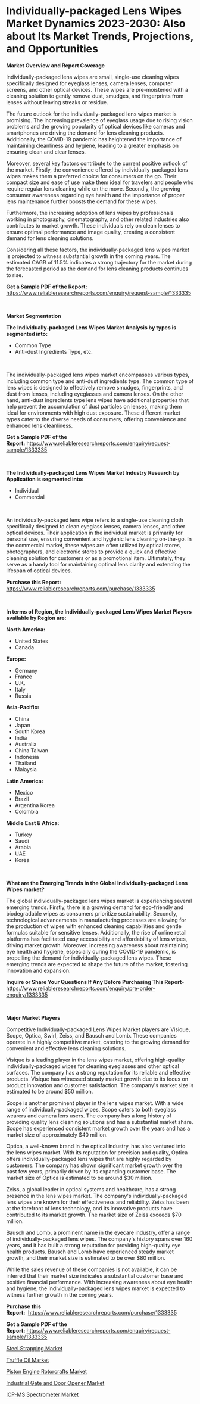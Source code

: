 <p><h1>Individually-packaged Lens Wipes Market Dynamics 2023-2030: Also about Its Market Trends, Projections, and Opportunities</h1></p><p><strong>Market Overview and Report Coverage</strong></p>
<p><p>Individually-packaged lens wipes are small, single-use cleaning wipes specifically designed for eyeglass lenses, camera lenses, computer screens, and other optical devices. These wipes are pre-moistened with a cleaning solution to gently remove dust, smudges, and fingerprints from lenses without leaving streaks or residue.</p><p>The future outlook for the individually-packaged lens wipes market is promising. The increasing prevalence of eyeglass usage due to rising vision problems and the growing popularity of optical devices like cameras and smartphones are driving the demand for lens cleaning products. Additionally, the COVID-19 pandemic has heightened the importance of maintaining cleanliness and hygiene, leading to a greater emphasis on ensuring clean and clear lenses.</p><p>Moreover, several key factors contribute to the current positive outlook of the market. Firstly, the convenience offered by individually-packaged lens wipes makes them a preferred choice for consumers on the go. Their compact size and ease of use make them ideal for travelers and people who require regular lens cleaning while on the move. Secondly, the growing consumer awareness regarding eye health and the importance of proper lens maintenance further boosts the demand for these wipes.</p><p>Furthermore, the increasing adoption of lens wipes by professionals working in photography, cinematography, and other related industries also contributes to market growth. These individuals rely on clean lenses to ensure optimal performance and image quality, creating a consistent demand for lens cleaning solutions.</p><p>Considering all these factors, the individually-packaged lens wipes market is projected to witness substantial growth in the coming years. The estimated CAGR of 11.5% indicates a strong trajectory for the market during the forecasted period as the demand for lens cleaning products continues to rise.</p></p>
<p><strong>Get a Sample PDF of the Report:</strong> <a href="https://www.reliableresearchreports.com/enquiry/request-sample/1333335">https://www.reliableresearchreports.com/enquiry/request-sample/1333335</a></p>
<p>&nbsp;</p>
<p><strong>Market Segmentation</strong></p>
<p><strong>The Individually-packaged Lens Wipes Market Analysis by types is segmented into:</strong></p>
<p><ul><li>Common Type</li><li>Anti-dust Ingredients Type, etc.</li></ul></p>
<p>&nbsp;</p>
<p><p>The individually-packaged lens wipes market encompasses various types, including common type and anti-dust ingredients type. The common type of lens wipes is designed to effectively remove smudges, fingerprints, and dust from lenses, including eyeglasses and camera lenses. On the other hand, anti-dust ingredients type lens wipes have additional properties that help prevent the accumulation of dust particles on lenses, making them ideal for environments with high dust exposure. These different market types cater to the diverse needs of consumers, offering convenience and enhanced lens cleanliness.</p></p>
<p><strong>Get a Sample PDF of the Report:</strong>&nbsp;<a href="https://www.reliableresearchreports.com/enquiry/request-sample/1333335">https://www.reliableresearchreports.com/enquiry/request-sample/1333335</a></p>
<p>&nbsp;</p>
<p><strong>The Individually-packaged Lens Wipes Market Industry Research by Application is segmented into:</strong></p>
<p><ul><li>Individual</li><li>Commercial</li></ul></p>
<p>&nbsp;</p>
<p><p>An individually-packaged lens wipe refers to a single-use cleaning cloth specifically designed to clean eyeglass lenses, camera lenses, and other optical devices. Their application in the individual market is primarily for personal use, ensuring convenient and hygienic lens cleaning on-the-go. In the commercial market, these wipes are often utilized by optical stores, photographers, and electronic stores to provide a quick and effective cleaning solution for customers or as a promotional item. Ultimately, they serve as a handy tool for maintaining optimal lens clarity and extending the lifespan of optical devices.</p></p>
<p><strong>Purchase this Report:</strong>&nbsp; <a href="https://www.reliableresearchreports.com/purchase/1333335">https://www.reliableresearchreports.com/purchase/1333335</a></p>
<p>&nbsp;</p>
<p><strong>In terms of Region, the Individually-packaged Lens Wipes Market Players available by Region are:</strong></p>
<p>
    <p> <strong> North America: </strong>
        <ul>
            <li>United States</li>
            <li>Canada</li>
        </ul>
        </p> 
    <p> <strong> Europe: </strong>
        <ul>
            <li>Germany</li>
            <li>France</li>
            <li>U.K.</li>
            <li>Italy</li>
            <li>Russia</li>
        </ul>
        </p> 
    <p> <strong> Asia-Pacific: </strong>
        <ul>
            <li>China</li>
            <li>Japan</li>
            <li>South Korea</li>
            <li>India</li>
            <li>Australia</li>
            <li>China Taiwan</li>
            <li>Indonesia</li>
            <li>Thailand</li>
            <li>Malaysia</li>
        </ul>
        </p> 
    <p> <strong> Latin America: </strong>
        <ul>
            <li>Mexico</li>
            <li>Brazil</li>
            <li>Argentina Korea</li>
            <li>Colombia</li>
        </ul>
        </p> 
    <p> <strong> Middle East & Africa: </strong>
        <ul>
            <li>Turkey</li>
            <li>Saudi</li>
            <li>Arabia</li>
            <li>UAE</li>
            <li>Korea</li>
        </ul>
    </p>
    </p>
<p>&nbsp;</p>
<p><strong>What are the Emerging Trends in the Global Individually-packaged Lens Wipes market?</strong></p>
<p><p>The global individually-packaged lens wipes market is experiencing several emerging trends. Firstly, there is a growing demand for eco-friendly and biodegradable wipes as consumers prioritize sustainability. Secondly, technological advancements in manufacturing processes are allowing for the production of wipes with enhanced cleaning capabilities and gentle formulas suitable for sensitive lenses. Additionally, the rise of online retail platforms has facilitated easy accessibility and affordability of lens wipes, driving market growth. Moreover, increasing awareness about maintaining eye health and hygiene, especially during the COVID-19 pandemic, is propelling the demand for individually-packaged lens wipes. These emerging trends are expected to shape the future of the market, fostering innovation and expansion.</p></p>
<p><strong>Inquire or Share Your Questions If Any Before Purchasing This Report</strong>- <a href="https://www.reliableresearchreports.com/enquiry/pre-order-enquiry/1333335">https://www.reliableresearchreports.com/enquiry/pre-order-enquiry/1333335</a></p>
<p>&nbsp;</p>
<p><strong>Major Market Players</strong></p>
<p><p>Competitive Individually-packaged Lens Wipes Market players are Visique, Scope, Optica, Swirl, Zeiss, and Bausch and Lomb. These companies operate in a highly competitive market, catering to the growing demand for convenient and effective lens cleaning solutions.</p><p>Visique is a leading player in the lens wipes market, offering high-quality individually-packaged wipes for cleaning eyeglasses and other optical surfaces. The company has a strong reputation for its reliable and effective products. Visique has witnessed steady market growth due to its focus on product innovation and customer satisfaction. The company's market size is estimated to be around $50 million.</p><p>Scope is another prominent player in the lens wipes market. With a wide range of individually-packaged wipes, Scope caters to both eyeglass wearers and camera lens users. The company has a long history of providing quality lens cleaning solutions and has a substantial market share. Scope has experienced consistent market growth over the years and has a market size of approximately $40 million.</p><p>Optica, a well-known brand in the optical industry, has also ventured into the lens wipes market. With its reputation for precision and quality, Optica offers individually-packaged lens wipes that are highly regarded by customers. The company has shown significant market growth over the past few years, primarily driven by its expanding customer base. The market size of Optica is estimated to be around $30 million.</p><p>Zeiss, a global leader in optical systems and healthcare, has a strong presence in the lens wipes market. The company's individually-packaged lens wipes are known for their effectiveness and reliability. Zeiss has been at the forefront of lens technology, and its innovative products have contributed to its market growth. The market size of Zeiss exceeds $70 million.</p><p>Bausch and Lomb, a prominent name in the eyecare industry, offer a range of individually-packaged lens wipes. The company's history spans over 160 years, and it has built a strong reputation for providing high-quality eye health products. Bausch and Lomb have experienced steady market growth, and their market size is estimated to be over $80 million.</p><p>While the sales revenue of these companies is not available, it can be inferred that their market size indicates a substantial customer base and positive financial performance. With increasing awareness about eye health and hygiene, the individually-packaged lens wipes market is expected to witness further growth in the coming years.</p></p>
<p><strong>Purchase this Report:</strong>&nbsp;&nbsp;<a href="https://www.reliableresearchreports.com/purchase/1333335">https://www.reliableresearchreports.com/purchase/1333335</a></p>
<p></p>
<p><strong>Get a Sample PDF of the Report:</strong>&nbsp;<a href="https://www.reliableresearchreports.com/enquiry/request-sample/1333335">https://www.reliableresearchreports.com/enquiry/request-sample/1333335</a></p>
<p><p><a href="https://medium.com/@malliefeest1955/steel-strapping-market-size-growth-forecast-2023-2030-a3d0a473244b">Steel Strapping Market</a></p><p><a href="https://medium.com/@christianhunter987/truffle-oil-market-size-growth-forecast-2023-2030-29c5ff93eee1">Truffle Oil Market</a></p><p><a href="https://github.com/ambrozg/Market-Research-Report-List-1/blob/main/piston-engine-rotorcrafts-market.md">Piston Engine Rotorcrafts Market</a></p><p><a href="https://www.linkedin.com/pulse/industrial-gate-door-opener-market-insights-players-forecast-eibnf/">Industrial Gate and Door Opener Market</a></p><p><a href="https://www.linkedin.com/pulse/icp-ms-spectrometer-market-size-growth-forecast-from-2023-mzy8f/">ICP-MS Spectrometer Market</a></p></p>